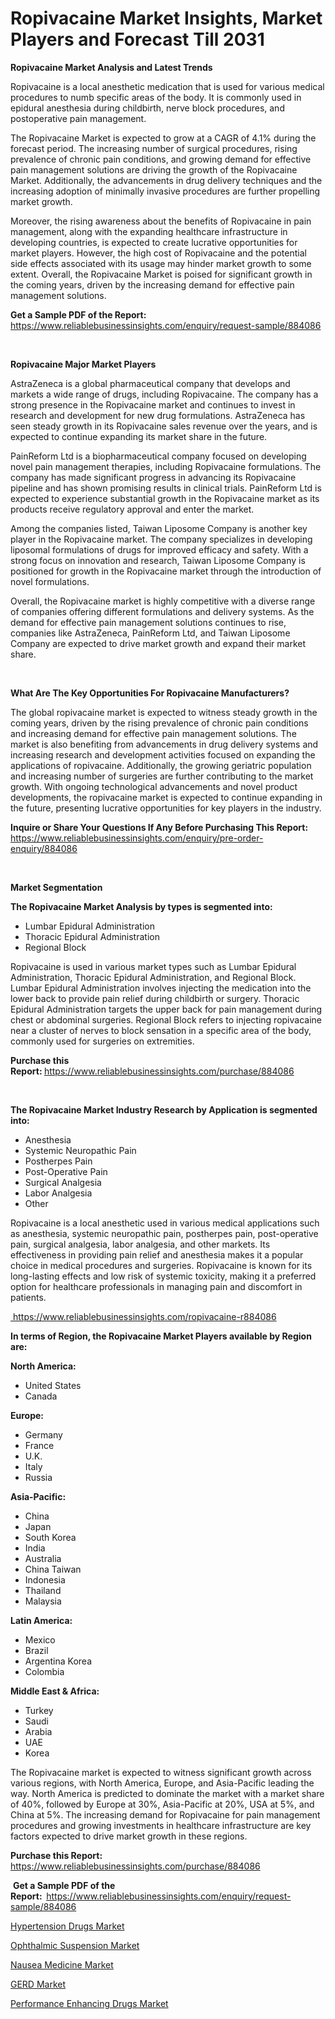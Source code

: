 <p><h1>Ropivacaine Market Insights, Market Players and Forecast Till 2031</h1></p><p><strong>Ropivacaine Market Analysis and Latest Trends</strong></p>
<p><p>Ropivacaine is a local anesthetic medication that is used for various medical procedures to numb specific areas of the body. It is commonly used in epidural anesthesia during childbirth, nerve block procedures, and postoperative pain management.</p><p>The Ropivacaine Market is expected to grow at a CAGR of 4.1% during the forecast period. The increasing number of surgical procedures, rising prevalence of chronic pain conditions, and growing demand for effective pain management solutions are driving the growth of the Ropivacaine Market. Additionally, the advancements in drug delivery techniques and the increasing adoption of minimally invasive procedures are further propelling market growth.</p><p>Moreover, the rising awareness about the benefits of Ropivacaine in pain management, along with the expanding healthcare infrastructure in developing countries, is expected to create lucrative opportunities for market players. However, the high cost of Ropivacaine and the potential side effects associated with its usage may hinder market growth to some extent. Overall, the Ropivacaine Market is poised for significant growth in the coming years, driven by the increasing demand for effective pain management solutions.</p></p>
<p><strong>Get a Sample PDF of the Report:&nbsp;</strong> <a href="https://www.reliablebusinessinsights.com/enquiry/request-sample/884086">https://www.reliablebusinessinsights.com/enquiry/request-sample/884086</a></p>
<p>&nbsp;</p>
<p><strong>Ropivacaine Major Market Players</strong></p>
<p><p>AstraZeneca is a global pharmaceutical company that develops and markets a wide range of drugs, including Ropivacaine. The company has a strong presence in the Ropivacaine market and continues to invest in research and development for new drug formulations. AstraZeneca has seen steady growth in its Ropivacaine sales revenue over the years, and is expected to continue expanding its market share in the future.</p><p>PainReform Ltd is a biopharmaceutical company focused on developing novel pain management therapies, including Ropivacaine formulations. The company has made significant progress in advancing its Ropivacaine pipeline and has shown promising results in clinical trials. PainReform Ltd is expected to experience substantial growth in the Ropivacaine market as its products receive regulatory approval and enter the market.</p><p>Among the companies listed, Taiwan Liposome Company is another key player in the Ropivacaine market. The company specializes in developing liposomal formulations of drugs for improved efficacy and safety. With a strong focus on innovation and research, Taiwan Liposome Company is positioned for growth in the Ropivacaine market through the introduction of novel formulations.</p><p>Overall, the Ropivacaine market is highly competitive with a diverse range of companies offering different formulations and delivery systems. As the demand for effective pain management solutions continues to rise, companies like AstraZeneca, PainReform Ltd, and Taiwan Liposome Company are expected to drive market growth and expand their market share.</p></p>
<p>&nbsp;</p>
<p><strong>What Are The Key Opportunities For Ropivacaine Manufacturers?</strong></p>
<p><p>The global ropivacaine market is expected to witness steady growth in the coming years, driven by the rising prevalence of chronic pain conditions and increasing demand for effective pain management solutions. The market is also benefiting from advancements in drug delivery systems and increasing research and development activities focused on expanding the applications of ropivacaine. Additionally, the growing geriatric population and increasing number of surgeries are further contributing to the market growth. With ongoing technological advancements and novel product developments, the ropivacaine market is expected to continue expanding in the future, presenting lucrative opportunities for key players in the industry.</p></p>
<p><strong>Inquire or Share Your Questions If Any Before Purchasing This Report:</strong> <a href="https://www.reliablebusinessinsights.com/enquiry/pre-order-enquiry/884086">https://www.reliablebusinessinsights.com/enquiry/pre-order-enquiry/884086</a></p>
<p>&nbsp;</p>
<p><strong>Market Segmentation</strong></p>
<p><strong>The Ropivacaine Market Analysis by types is segmented into:</strong></p>
<p><ul><li>Lumbar Epidural Administration</li><li>Thoracic Epidural Administration</li><li>Regional Block</li></ul></p>
<p><p>Ropivacaine is used in various market types such as Lumbar Epidural Administration, Thoracic Epidural Administration, and Regional Block. Lumbar Epidural Administration involves injecting the medication into the lower back to provide pain relief during childbirth or surgery. Thoracic Epidural Administration targets the upper back for pain management during chest or abdominal surgeries. Regional Block refers to injecting ropivacaine near a cluster of nerves to block sensation in a specific area of the body, commonly used for surgeries on extremities.</p></p>
<p><strong>Purchase this Report:&nbsp;</strong><a href="https://www.reliablebusinessinsights.com/purchase/884086">https://www.reliablebusinessinsights.com/purchase/884086</a></p>
<p>&nbsp;</p>
<p><strong>The Ropivacaine Market Industry Research by Application is segmented into:</strong></p>
<p><ul><li>Anesthesia</li><li>Systemic Neuropathic Pain</li><li>Postherpes Pain</li><li>Post-Operative Pain</li><li>Surgical Analgesia</li><li>Labor Analgesia</li><li>Other</li></ul></p>
<p><p>Ropivacaine is a local anesthetic used in various medical applications such as anesthesia, systemic neuropathic pain, postherpes pain, post-operative pain, surgical analgesia, labor analgesia, and other markets. Its effectiveness in providing pain relief and anesthesia makes it a popular choice in medical procedures and surgeries. Ropivacaine is known for its long-lasting effects and low risk of systemic toxicity, making it a preferred option for healthcare professionals in managing pain and discomfort in patients.</p></p>
<p><a href="https://www.reliablebusinessinsights.com/ropivacaine-r884086">&nbsp;https://www.reliablebusinessinsights.com/ropivacaine-r884086</a></p>
<p><strong>In terms of Region, the Ropivacaine Market Players available by Region are:</strong></p>
<p>
    <p> <strong> North America: </strong>
        <ul>
            <li>United States</li>
            <li>Canada</li>
        </ul>
        </p> 
    <p> <strong> Europe: </strong>
        <ul>
            <li>Germany</li>
            <li>France</li>
            <li>U.K.</li>
            <li>Italy</li>
            <li>Russia</li>
        </ul>
        </p> 
    <p> <strong> Asia-Pacific: </strong>
        <ul>
            <li>China</li>
            <li>Japan</li>
            <li>South Korea</li>
            <li>India</li>
            <li>Australia</li>
            <li>China Taiwan</li>
            <li>Indonesia</li>
            <li>Thailand</li>
            <li>Malaysia</li>
        </ul>
        </p> 
    <p> <strong> Latin America: </strong>
        <ul>
            <li>Mexico</li>
            <li>Brazil</li>
            <li>Argentina Korea</li>
            <li>Colombia</li>
        </ul>
        </p> 
    <p> <strong> Middle East & Africa: </strong>
        <ul>
            <li>Turkey</li>
            <li>Saudi</li>
            <li>Arabia</li>
            <li>UAE</li>
            <li>Korea</li>
        </ul>
    </p>
    </p>
<p><p>The Ropivacaine market is expected to witness significant growth across various regions, with North America, Europe, and Asia-Pacific leading the way. North America is predicted to dominate the market with a market share of 40%, followed by Europe at 30%, Asia-Pacific at 20%, USA at 5%, and China at 5%. The increasing demand for Ropivacaine for pain management procedures and growing investments in healthcare infrastructure are key factors expected to drive market growth in these regions.</p></p>
<p><strong>Purchase this Report: </strong><a href="https://www.reliablebusinessinsights.com/purchase/884086">https://www.reliablebusinessinsights.com/purchase/884086</a></p>
<p>&nbsp;<strong>Get a Sample PDF of the Report:&nbsp;&nbsp;</strong><a href="https://www.reliablebusinessinsights.com/enquiry/request-sample/884086">https://www.reliablebusinessinsights.com/enquiry/request-sample/884086</a></p>
<p><strong></strong></p>
<p><p><a href="https://github.com/wrwgzwbr35/Market-Research-Report-List-2/blob/main/hypertension-drugs-market.md">Hypertension Drugs Market</a></p><p><a href="https://github.com/HenrietteMills1/Market-Research-Report-List-2/blob/main/ophthalmic-suspension-market.md">Ophthalmic Suspension Market</a></p><p><a href="https://github.com/marthawweekle/Market-Research-Report-List-2/blob/main/nausea-medicine-market.md">Nausea Medicine Market</a></p><p><a href="https://github.com/sifatuddin25/Market-Research-Report-List-2/blob/main/gerd-market.md">GERD Market</a></p><p><a href="https://github.com/alexxisgm/Market-Research-Report-List-2/blob/main/performance-enhancing-drugs-market.md">Performance Enhancing Drugs Market</a></p></p>